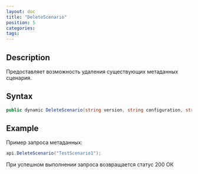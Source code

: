 ```yaml
---
layout: doc
title: "DeleteScenario"
position: 5
categories: 
tags:
---
```


## Description
Предоставляет возможность удаления существующих метаданных сценария.


## Syntax
```csharp
public dynamic DeleteScenario(string version, string configuration, string document, string scenario)
```

## Example

Пример запроса метаданных:

```csharp
api.DeleteScenario("TestScenario1");
```

При успешном выполнении запроса возвращается статус 200 ОК
